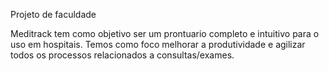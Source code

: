 Projeto de faculdade

Meditrack tem como objetivo ser um prontuario completo e intuitivo para o uso em hospitais. Temos como foco melhorar a produtividade e agilizar todos os processos relacionados a consultas/exames.
